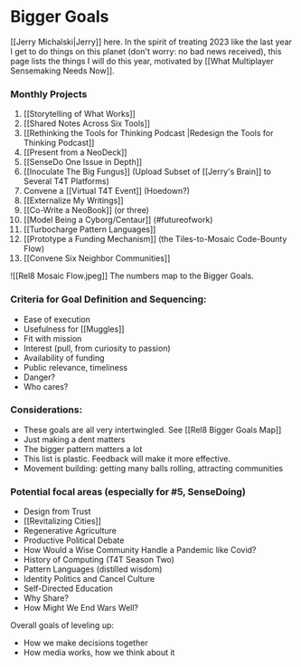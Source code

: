 # Bigger Goals

[[Jerry Michalski|Jerry]] here. In the spirit of treating 2023 like the last year I get to do things on this planet (don't worry: no bad news received), this page lists the things I will do this year, motivated by [[What Multiplayer Sensemaking Needs Now]]. 

### Monthly Projects

1. [[Storytelling of What Works]]
2. [[Shared Notes Across Six Tools]]
3. [[Rethinking the Tools for Thinking Podcast |Redesign the Tools for Thinking Podcast]]
4. [[Present from a NeoDeck]]
5. [[SenseDo One Issue in Depth]]
6. [[Inoculate The Big Fungus]] (Upload Subset of [[Jerry's Brain]] to Several T4T Platforms)
7. Convene a [[Virtual T4T Event]] (Hoedown?)
8. [[Externalize My Writings]]
9. [[Co-Write a NeoBook]] (or three)
10. [[Model Being a Cyborg/Centaur]] (#futureofwork)
11. [[Turbocharge Pattern Languages]]
12. [[Prototype a Funding Mechanism]] (the Tiles-to-Mosaic Code-Bounty Flow)
13. [[Convene Six Neighbor Communities]]

![[Rel8 Mosaic Flow.jpeg]]
The numbers map to the Bigger Goals.

### Criteria for Goal Definition and Sequencing: 

- Ease of execution
- Usefulness for [[Muggles]]
- Fit with mission
- Interest (pull, from curiosity to passion)
- Availability of funding
- Public relevance, timeliness
- Danger?
- Who cares?

### Considerations: 

- These goals are all very intertwingled. See [[Rel8 Bigger Goals Map]]
- Just making a dent matters
- The bigger pattern matters a lot
- This list is plastic. Feedback will make it more effective.
- Movement building: getting many balls rolling, attracting communities

### Potential focal areas (especially for #5, SenseDoing)

- Design from Trust 
- [[Revitalizing Cities]]
- Regenerative Agriculture
- Productive Political Debate
- How Would a Wise Community Handle a Pandemic like Covid?
- History of Computing (T4T Season Two)
- Pattern Languages (distilled wisdom)
- Identity Politics and Cancel Culture 
- Self-Directed Education
- Why Share?
- How Might We End Wars Well?

Overall goals of leveling up:

- How we make decisions together
- How media works, how we think about it 
